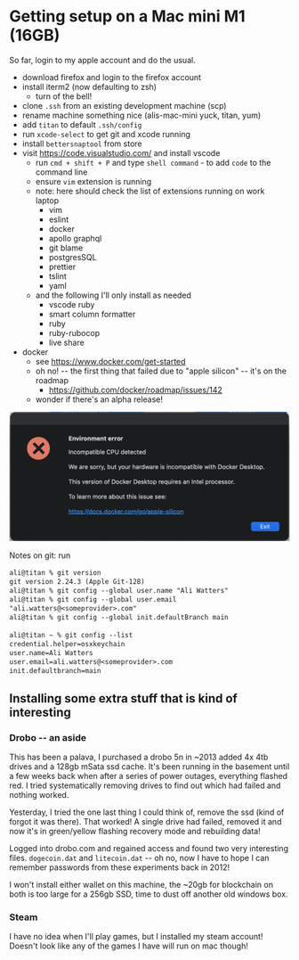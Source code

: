 # Getting setup on a Mac mini M1 (16GB)

So far, login to my apple account and do the usual.

- download firefox and login to the firefox account
- install iterm2 (now defaulting to zsh)
    - turn of the bell!
- clone `.ssh` from an existing development machine (scp)
- rename machine something nice (alis-mac-mini yuck, titan, yum)
- add `titan` to default `.ssh/config`
- run `xcode-select` to get git and xcode running
- install `bettersnaptool` from store
- visit https://code.visualstudio.com/ and install vscode
    - run `cmd + shift + P` and type `shell command` - to add `code` to the command line
    - ensure `vim` extension is running
    - note: here should check the list of extensions running on work laptop
        - vim
        - eslint
        - docker
        - apollo graphql
        - git blame
        - postgresSQL
        - prettier
        - tslint
        - yaml
    - and the following I'll only install as needed
        - vscode ruby
        - smart column formatter
        - ruby 
        - ruby-rubocop
        - live share
- docker
    - see https://www.docker.com/get-started
    - oh no! -- the first thing that failed due to "apple silicon" -- it's on the roadmap
        - https://github.com/docker/roadmap/issues/142
    - wonder if there's an alpha release!

![docker on apple m1](img/docker-on-apple-m1.png)


Notes on git: run

```
ali@titan % git version
git version 2.24.3 (Apple Git-128)
ali@titan % git config --global user.name "Ali Watters"
ali@titan % git config --global user.email "ali.watters@<someprovider>.com"
ali@titan % git config --global init.defaultBranch main

ali@titan ~ % git config --list
credential.helper=osxkeychain
user.name=Ali Watters
user.email=ali.watters@<someprovider>.com
init.defaultbranch=main
```

## Installing some extra stuff that is kind of interesting

### Drobo -- an aside

This has been a palava, I purchased a drobo 5n in ~2013 added 4x 4tb drives and a 128gb mSata ssd cache. It's been running in the basement until a few weeks back when after a series of power outages, everything flashed red. I tried systematically removing drives to find out which had failed and nothing worked.

Yesterday, I tried the one last thing I could think of, remove the ssd (kind of forgot it was there). That worked! A single drive had failed, removed it and now it's in green/yellow flashing recovery mode and rebuilding data!

Logged into drobo.com and regained access and found two very interesting files. `dogecoin.dat` and `litecoin.dat` -- oh no, now I have to hope I can remember passwords from these experiments back in 2012!

I won't install either wallet on this machine, the ~20gb for blockchain on both is too large for a 256gb SSD, time to dust off another old windows box.

### Steam

I have no idea when I'll play games, but I installed my steam account! Doesn't look like any of the games I have will run on mac though!

### 
